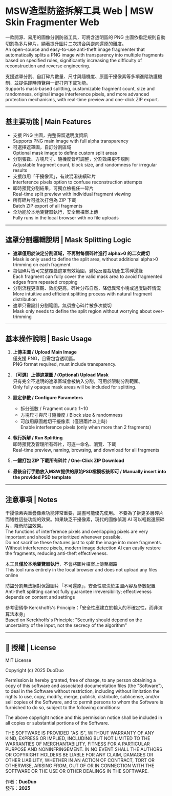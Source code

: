 # MSW造型防盜拆解工具 Web | MSW Skin Fragmenter Web

一款開源、易用的圖像分割防盜工具，可將含透明區的 PNG 主圖依指定規則自動切割為多片碎片，顯著提升圖片二次拼合與逆向還原的難度。  
An open-source and easy-to-use anti-theft image fragmenter that automatically splits a PNG image with transparency into multiple fragments based on specified rules, significantly increasing the difficulty of reconstruction and reverse engineering.

支援遮罩分割、自訂碎片數量、尺寸與隨機度、原圖干擾像素等多項進階防護機制，並提供即時預覽與一鍵打包下載功能。  
Supports mask-based splitting, customizable fragment count, size and randomness, original image interference pixels, and more advanced protection mechanisms, with real-time preview and one-click ZIP export.

---

##  基主要功能 | Main Features

- 支援 PNG 主圖，完整保留透明度資訊  
  Supports PNG main image with full alpha transparency
- 可選擇遮罩圖，自訂分割區域  
  Optional mask image to define custom split areas
- 分割張數、方塊尺寸、隨機度皆可調整，分割效果更不規則  
  Adjustable fragment count, block size, and randomness for irregular results
- 支援啟用「干擾像素」，有效混淆後續碎片  
  Interference pixels option to confuse reconstruction attempts
- 即時預覽分割結果，可獨立檢視任一碎片  
  Real-time split preview with individual fragment viewing
- 所有碎片可批次打包為 ZIP 下載  
  Batch ZIP export of all fragments
- 全功能於本地瀏覽器執行，安全無檔案上傳  
  Fully runs in the local browser with no file uploads

---

## 遮罩分割邏輯說明 | Mask Splitting Logic

- **遮罩僅用於決定分割區域，不再對每個碎片進行 alpha>0 的二次裁切**  
  Mask is only used to define the split area, without additional alpha>0 trimming on each fragment
- 每個碎片皆可完整覆蓋遮罩有效範圍，避免反覆裁切產生零碎邊緣  
  Each fragment can fully cover the valid mask area to avoid fragmented edges from repeated cropping
- 分割流程更直觀、效能更高，碎片分布自然，降低異常小塊或過度破碎情況  
  More intuitive and efficient splitting process with natural fragment distribution
- 遮罩只需設計分割範圍，無須擔心碎片被多次裁切  
  Mask only needs to define the split region without worrying about over-trimming

---

## 基本操作說明 | Basic Usage

  1. **上傳主圖 / Upload Main Image**  
     僅支援 PNG，且需包含透明區。  
     PNG format required, must include transparency.
  
  2. **（可選）上傳遮罩圖 / (Optional) Upload Mask**  
     只有完全不透明的遮罩區域會被納入分割，可用於限制分割範圍。  
     Only fully opaque mask areas will be included for splitting.
  
  3. **設定參數 / Configure Parameters**  
     - 拆分張數 / Fragment count: 1~10  
     - 方塊尺寸與尺寸隨機度 / Block size & randomness  
     - 可啟用原圖裁切干擾像素（僅限兩片以上時）  
       Enable interference pixels (only when more than 2 fragments)
  
  4. **執行拆解 / Run Splitting**  
     即時預覽及管理所有碎片，可逐一命名、瀏覽、下載  
     Real-time preview, naming, browsing, and download for all fragments
  
  5. **一鍵打包 ZIP 下載所有碎片 / One-Click ZIP Download**  
  
  6. **最後自行手動放入MSW提供的原始PSD檔模板後即可 / Manually insert into the provided PSD template**

---

## 注意事項 | Notes

  干擾像素與重疊像素功能非常重要，請盡可能優先使用。  不要為了拆更多層碎片而犧牲這些功能的效果。如果缺乏干擾像素，現代的圖像偵測 AI 可以輕鬆還原碎片，降低防盜效果。    
  The functions of interference pixels and overlapping pixels are very important and should be prioritized whenever possible.  
  Do not sacrifice these features just to split the image into more fragments.  
  Without interference pixels, modern image detection AI can easily restore the fragments, reducing anti-theft effectiveness.  
  
  本工具**僅於本地瀏覽器執行**，不會將圖片檔案上傳至網路  
  This tool runs entirely in the local browser and does not upload any files online
  
  防盜分割無法絕對保證圖片「不可還原」，安全性取決於主圖內容及參數配置  
  Anti-theft splitting cannot fully guarantee irreversibility; effectiveness depends on content and settings
  
  參考密碼學 Kerckhoffs's Principle：「安全性應建立於輸入的不確定性，而非演算法本身」  
  Based on Kerckhoffs's Principle: "Security should depend on the uncertainty of the input, not the secrecy of the algorithm"

---

## 📜 授權 | License

MIT License

Copyright (c) 2025 DuoDuo

Permission is hereby granted, free of charge, to any person obtaining a copy
of this software and associated documentation files (the "Software"), to deal
in the Software without restriction, including without limitation the rights
to use, copy, modify, merge, publish, distribute, sublicense, and/or sell
copies of the Software, and to permit persons to whom the Software is
furnished to do so, subject to the following conditions:

The above copyright notice and this permission notice shall be included in all
copies or substantial portions of the Software.

THE SOFTWARE IS PROVIDED "AS IS", WITHOUT WARRANTY OF ANY KIND, EXPRESS OR
IMPLIED, INCLUDING BUT NOT LIMITED TO THE WARRANTIES OF MERCHANTABILITY,
FITNESS FOR A PARTICULAR PURPOSE AND NONINFRINGEMENT. IN NO EVENT SHALL THE
AUTHORS OR COPYRIGHT HOLDERS BE LIABLE FOR ANY CLAIM, DAMAGES OR OTHER
LIABILITY, WHETHER IN AN ACTION OF CONTRACT, TORT OR OTHERWISE, ARISING FROM,
OUT OF OR IN CONNECTION WITH THE SOFTWARE OR THE USE OR OTHER DEALINGS IN THE
SOFTWARE.

作者：**DuoDuo**  
發布：**2025**
